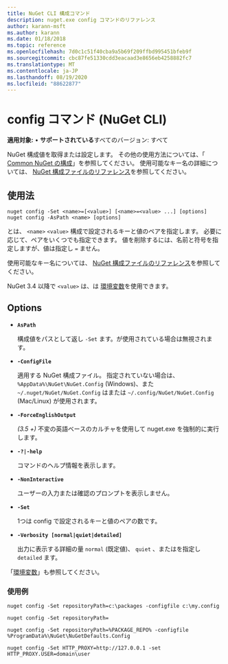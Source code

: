 ```yaml
---
title: NuGet CLI 構成コマンド
description: nuget.exe config コマンドのリファレンス
author: karann-msft
ms.author: karann
ms.date: 01/18/2018
ms.topic: reference
ms.openlocfilehash: 7d0c1c51f40cba9a5b69f209ffbd995451bfeb9f
ms.sourcegitcommit: cbc87fe51330cdd3eacaad3e8656eb4258882fc7
ms.translationtype: MT
ms.contentlocale: ja-JP
ms.lasthandoff: 08/19/2020
ms.locfileid: "88622877"
---
```

# <a name="config-command-nuget-cli"></a>config コマンド (NuGet CLI)

**適用対象:** &bullet; **サポートされている**すべてのバージョン: すべて

NuGet 構成値を取得または設定します。 その他の使用方法については、「 [Common NuGet の構成](../../consume-packages/configuring-nuget-behavior.md)」を参照してください。 使用可能なキー名の詳細については、 [NuGet 構成ファイルのリファレンス](../nuget-config-file.md)を参照してください。

## <a name="usage"></a>使用法

```cli
nuget config -Set <name>=[<value>] [<name>=<value> ...] [options]
nuget config -AsPath <name> [options]
```

とは、 `<name>` `<value>` 構成で設定されるキーと値のペアを指定します。 必要に応じて、ペアをいくつでも指定できます。 値を削除するには、名前と符号を指定しますが、値は指定し `=` ません。

使用可能なキー名については、 [NuGet 構成ファイルのリファレンス](../nuget-config-file.md)を参照してください。

NuGet 3.4 以降で `<value>` は、は [環境変数](cli-ref-environment-variables.md)を使用できます。

## <a name="options"></a>Options


- **`AsPath`**

  構成値をパスとして返し `-Set` ます。が使用されている場合は無視されます。

- **`-ConfigFile`**

  適用する NuGet 構成ファイル。 指定されていない場合は、 `%AppData%\NuGet\NuGet.Config` (Windows)、また `~/.nuget/NuGet/NuGet.Config` はまたは `~/.config/NuGet/NuGet.Config` (Mac/Linux) が使用されます。

- **`-ForceEnglishOutput`**

  *(3.5 +)* 不変の英語ベースのカルチャを使用して nuget.exe を強制的に実行します。

- **`-?|-help`**

  コマンドのヘルプ情報を表示します。

- **`-NonInteractive`**

  ユーザーの入力または確認のプロンプトを表示しません。

- **`-Set`**

  1つは config で設定されるキーと値のペアの数です。

- **`-Verbosity [normal|quiet|detailed]`**

  出力に表示する詳細の量 `normal` (既定値)、 `quiet` 、またはを指定し `detailed` ます。

「[環境変数](cli-ref-environment-variables.md)」も参照してください。

### <a name="examples"></a>使用例

```cli
nuget config -Set repositoryPath=c:\packages -configfile c:\my.config

nuget config -Set repositoryPath=

nuget config -Set repositoryPath=%PACKAGE_REPO% -configfile %ProgramData%\NuGet\NuGetDefaults.Config

nuget config -Set HTTP_PROXY=http://127.0.0.1 -set HTTP_PROXY.USER=domain\user
```
